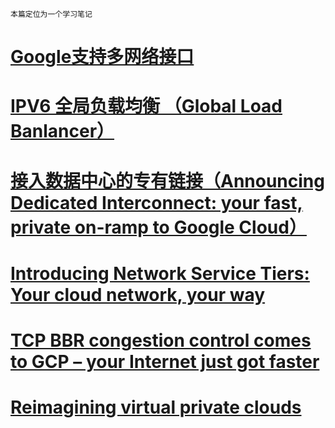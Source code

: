 ```
本篇定位为一个学习笔记
```

# [Google支持多网络接口](https://cloudplatform.googleblog.com/2017/10/with-multiple-network-interfaces-connect-third-party-devices-to-GCP-workloads.html)

# [IPV6 全局负载均衡 （Global Load Banlancer）](https://cloudplatform.googleblog.com/2017/09/announcing-ipv6-global-load-balancing-ga.html)

# [接入数据中心的专有链接（Announcing Dedicated Interconnect: your fast, private on-ramp to Google Cloud）](https://cloudplatform.googleblog.com/2017/09/announcing-dedicated-interconnect-your-fast-private-on-ramp-to-Google-Cloud.html)

# [Introducing Network Service Tiers: Your cloud network, your way](https://cloudplatform.googleblog.com/2017/08/introducing-Network-Service-Tiers-your-cloud-network-your-way.html)

# [TCP BBR congestion control comes to GCP – your Internet just got faster](https://cloudplatform.googleblog.com/2017/07/TCP-BBR-congestion-control-comes-to-GCP-your-Internet-just-got-faster.html)
# [Reimagining virtual private clouds](https://cloudplatform.googleblog.com/2017/07/reimagining-virtual-private-clouds.html)
# []()
# []()
# []()
# []()
# []()
# []()
# []()
# []()
# []()
# []()
# []()
# []()
# []()
# []()
